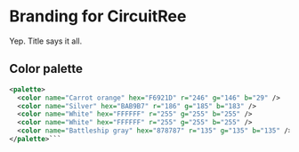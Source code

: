 # Branding for CircuitRee
Yep. Title says it all.

## Color palette
```xml
<palette>
  <color name="Carrot orange" hex="F6921D" r="246" g="146" b="29" />
  <color name="Silver" hex="BAB9B7" r="186" g="185" b="183" />
  <color name="White" hex="FFFFFF" r="255" g="255" b="255" />
  <color name="White" hex="FFFFFF" r="255" g="255" b="255" />
  <color name="Battleship gray" hex="878787" r="135" g="135" b="135" />
</palette>```
